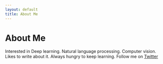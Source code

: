 ```yaml
---
layout: default
title: About Me
---
```


<div class="post">
	<h1 class="pageTitle">About Me</h1>
	<p class="intro">Interested in Deep learning. Natural language processing. Computer vision. Likes to write about it. Always hungry to keep learning. Follow me on <a href="https://twitter.com/MsCheikh">Twitter</a></p>
	
</div>
